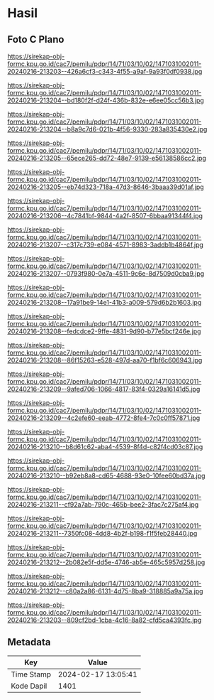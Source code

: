 # Hasil

## Foto C Plano

https://sirekap-obj-formc.kpu.go.id/cac7/pemilu/pdpr/14/71/03/10/02/1471031002011-20240216-213203--426a6cf3-c343-4f55-a9af-9a93f0df0938.jpg

https://sirekap-obj-formc.kpu.go.id/cac7/pemilu/pdpr/14/71/03/10/02/1471031002011-20240216-213204--bd180f2f-d24f-436b-832e-e6ee05cc56b3.jpg

https://sirekap-obj-formc.kpu.go.id/cac7/pemilu/pdpr/14/71/03/10/02/1471031002011-20240216-213204--b8a9c7d6-021b-4f56-9330-283a835430e2.jpg

https://sirekap-obj-formc.kpu.go.id/cac7/pemilu/pdpr/14/71/03/10/02/1471031002011-20240216-213205--65ece265-dd72-48e7-9139-e56138586cc2.jpg

https://sirekap-obj-formc.kpu.go.id/cac7/pemilu/pdpr/14/71/03/10/02/1471031002011-20240216-213205--eb74d323-718a-47d3-8646-3baaa39d01af.jpg

https://sirekap-obj-formc.kpu.go.id/cac7/pemilu/pdpr/14/71/03/10/02/1471031002011-20240216-213206--4c7841bf-9844-4a2f-8507-6bbaa91344f4.jpg

https://sirekap-obj-formc.kpu.go.id/cac7/pemilu/pdpr/14/71/03/10/02/1471031002011-20240216-213207--c317c739-e084-4571-8983-3addb1b4864f.jpg

https://sirekap-obj-formc.kpu.go.id/cac7/pemilu/pdpr/14/71/03/10/02/1471031002011-20240216-213207--0793f980-0e7a-4511-9c6e-8d7509d0cba9.jpg

https://sirekap-obj-formc.kpu.go.id/cac7/pemilu/pdpr/14/71/03/10/02/1471031002011-20240216-213208--17a91be9-14e1-41b3-a009-579d6b2b1603.jpg

https://sirekap-obj-formc.kpu.go.id/cac7/pemilu/pdpr/14/71/03/10/02/1471031002011-20240216-213208--fedcdce2-9ffe-4831-9d90-b77e5bcf246e.jpg

https://sirekap-obj-formc.kpu.go.id/cac7/pemilu/pdpr/14/71/03/10/02/1471031002011-20240216-213208--86f15263-e528-497d-aa70-f1bf6c606943.jpg

https://sirekap-obj-formc.kpu.go.id/cac7/pemilu/pdpr/14/71/03/10/02/1471031002011-20240216-213209--9afed706-1066-4817-83f4-0329a16141d5.jpg

https://sirekap-obj-formc.kpu.go.id/cac7/pemilu/pdpr/14/71/03/10/02/1471031002011-20240216-213209--4c2efe60-eeab-4772-8fe4-7c0c0ff57871.jpg

https://sirekap-obj-formc.kpu.go.id/cac7/pemilu/pdpr/14/71/03/10/02/1471031002011-20240216-213210--b8d61c62-aba4-4539-8f4d-c82f4cd03c87.jpg

https://sirekap-obj-formc.kpu.go.id/cac7/pemilu/pdpr/14/71/03/10/02/1471031002011-20240216-213210--b92eb8a8-cd65-4688-93e0-10fee60bd37a.jpg

https://sirekap-obj-formc.kpu.go.id/cac7/pemilu/pdpr/14/71/03/10/02/1471031002011-20240216-213211--cf92a7ab-790c-465b-bee2-3fac7c275af4.jpg

https://sirekap-obj-formc.kpu.go.id/cac7/pemilu/pdpr/14/71/03/10/02/1471031002011-20240216-213211--7350fc08-4dd8-4b2f-b198-f1f5feb28440.jpg

https://sirekap-obj-formc.kpu.go.id/cac7/pemilu/pdpr/14/71/03/10/02/1471031002011-20240216-213212--2b082e5f-dd5e-4746-ab5e-465c5957d258.jpg

https://sirekap-obj-formc.kpu.go.id/cac7/pemilu/pdpr/14/71/03/10/02/1471031002011-20240216-213212--c80a2a86-6131-4d75-8ba9-318885a9a75a.jpg

https://sirekap-obj-formc.kpu.go.id/cac7/pemilu/pdpr/14/71/03/10/02/1471031002011-20240216-213203--809cf2bd-1cba-4c16-8a82-cfd5ca4393fc.jpg


## Metadata

| Key        | Value               |
| ---------- | ------------------- |
| Time Stamp | 2024-02-17 13:05:41 |
| Kode Dapil | 1401                |



